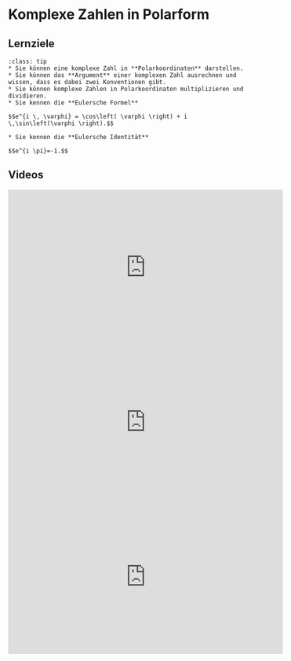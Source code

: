 # Komplexe Zahlen in Polarform

## Lernziele

```{admonition} Lernziele 
:class: tip
* Sie können eine komplexe Zahl in **Polarkoordinaten** darstellen.
* Sie können das **Argument** einer komplexen Zahl ausrechnen und wissen, dass es dabei zwei Konventionen gibt.
* Sie können komplexe Zahlen in Polarkoordinaten multiplizieren und dividieren.
* Sie kennen die **Eulersche Formel** 

$$e^{i \, \varphi} = \cos\left( \varphi \right) + i \,\sin\left(\varphi \right).$$

* Sie kennen die **Eulersche Identität** 

$$e^{i \pi}=-1.$$
```

## Videos

<iframe width="560" height="315" src="https://www.youtube.com/embed/TSeC_2D8xNs" title="YouTube video player" frameborder="0" allow="accelerometer; autoplay; clipboard-write; encrypted-media; gyroscope; picture-in-picture" allowfullscreen></iframe>

<iframe width="560" height="315" src="https://www.youtube.com/embed/TGJHnQY9cjA" title="YouTube video player" frameborder="0" allow="accelerometer; autoplay; clipboard-write; encrypted-media; gyroscope; picture-in-picture" allowfullscreen></iframe>


<iframe width="560" height="315" src="https://www.youtube.com/embed/KzhWHGoAuK8" title="YouTube video player" frameborder="0" allow="accelerometer; autoplay; clipboard-write; encrypted-media; gyroscope; picture-in-picture" allowfullscreen></iframe>

